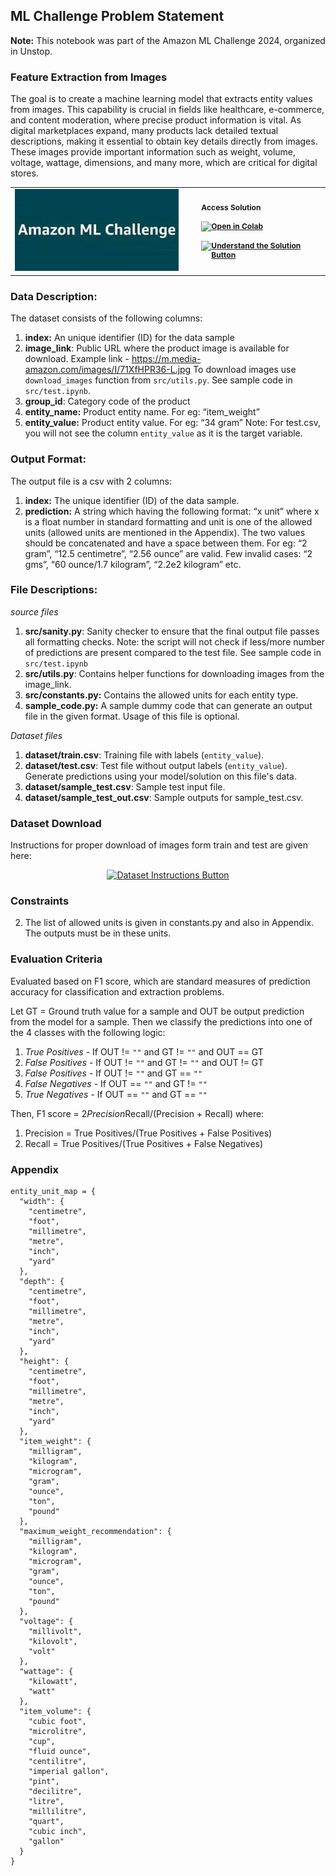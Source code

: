 ## ML Challenge Problem Statement
**Note:** This notebook was part of the Amazon ML Challenge 2024, organized in Unstop.

### Feature Extraction from Images

The goal is to create a machine learning model that extracts entity values from images. This capability is crucial in fields like healthcare, e-commerce, and content moderation, where precise product information is vital. As digital marketplaces expand, many products lack detailed textual descriptions, making it essential to obtain key details directly from images. These images provide important information such as weight, volume, voltage, wattage, dimensions, and many more, which are critical for digital stores.

<div align="center">
  <table border="0" cellspacing="0" cellpadding="0">
    <tr>
      <td style="padding-right: 30px;">
        <img src="assets/logo.jpeg" alt="Feature logo" width="280"/>
      </td>
      <td style="vertical-align: middle; font-size: 12px; font-weight: bold;">
        Access Solution<br><br>
        <a href="https://colab.research.google.com/drive/1QQcWvxkdcbSioluAJLTUnKrisKt52mTy?usp=sharing">
          <img src="https://colab.research.google.com/assets/colab-badge.svg" alt="Open in Colab"/>
        </a><br><br>
        <a href="https://github.com/VidyutChakrabarti/Data-ML-projects/tree/main/Feature%20Extraction%20from%20images/src/README.md" target="_blank">
    <img src="https://img.shields.io/badge/Understand%20the%20Solution-Click%20Here-brightgreen?style=for-the-badge" alt="Understand the Solution Button"/>
  </a><br>
      </td>
    </tr>
  </table>
</div>

### Data Description: 

The dataset consists of the following columns: 

1. **index:** An unique identifier (ID) for the data sample
2. **image_link**: Public URL where the product image is available for download. Example link - https://m.media-amazon.com/images/I/71XfHPR36-L.jpg
    To download images use `download_images` function from `src/utils.py`. See sample code in `src/test.ipynb`.
3. **group_id**: Category code of the product
4. **entity_name:** Product entity name. For eg: “item_weight” 
5. **entity_value:** Product entity value. For eg: “34 gram” 
    Note: For test.csv, you will not see the column `entity_value` as it is the target variable.

### Output Format:

The output file is a csv with 2 columns:

1. **index:** The unique identifier (ID) of the data sample.
2. **prediction:** A string which having the following format: “x unit” where x is a float number in standard formatting and unit is one of the allowed units (allowed units are mentioned in the Appendix). The two values should be concatenated and have a space between them. For eg: “2 gram”, “12.5 centimetre”, “2.56 ounce” are valid. Few invalid cases: “2 gms”, “60 ounce/1.7 kilogram”, “2.2e2 kilogram” etc.

### File Descriptions:

*source files*

1. **src/sanity.py**: Sanity checker to ensure that the final output file passes all formatting checks. Note: the script will not check if less/more number of predictions are present compared to the test file. See sample code in `src/test.ipynb` 
2. **src/utils.py**: Contains helper functions for downloading images from the image_link.
3. **src/constants.py:** Contains the allowed units for each entity type.
4. **sample_code.py:** A sample dummy code that can generate an output file in the given format. Usage of this file is optional. 

*Dataset files*

1. **dataset/train.csv**: Training file with labels (`entity_value`).
2. **dataset/test.csv**: Test file without output labels (`entity_value`). Generate predictions using your model/solution on this file's data.
3. **dataset/sample_test.csv**: Sample test input file.
4. **dataset/sample_test_out.csv**: Sample outputs for sample_test.csv.

### Dataset Download
Instructions for proper download of images form train and test are given here: 
<p align="center">
  <a href="https://github.com/VidyutChakrabarti/Data-Analysis-projects/tree/main/Feature%20Extraction%20from%20images/dataset/README.md" target="_blank">
    <img src="https://img.shields.io/badge/Dataset%20Download%20Instructions-Click%20Here-purple?style=for-the-badge" alt="Dataset Instructions Button"/>
  </a>
</p>



### Constraints

2.  The list of allowed units is given in constants.py and also in Appendix. The outputs must be in these units.

### Evaluation Criteria

Evaluated based on F1 score, which are standard measures of prediction accuracy for classification and extraction problems.

Let GT = Ground truth value for a sample and OUT be output prediction from the model for a sample. Then we classify the predictions into one of the 4 classes with the following logic: 

1. *True Positives* - If OUT != `""` and GT != `""` and OUT == GT
2. *False Positives* - If OUT != `""` and GT != `""` and OUT != GT
3. *False Positives* - If OUT != `""` and GT == `""`
4. *False Negatives* - If OUT == `""` and GT != `""`
5. *True Negatives* - If OUT == `""` and GT == `""` 

Then, F1 score = 2*Precision*Recall/(Precision + Recall) where:

1. Precision = True Positives/(True Positives + False Positives)
2. Recall = True Positives/(True Positives + False Negatives)

### Appendix

```
entity_unit_map = {
  "width": {
    "centimetre",
    "foot",
    "millimetre",
    "metre",
    "inch",
    "yard"
  },
  "depth": {
    "centimetre",
    "foot",
    "millimetre",
    "metre",
    "inch",
    "yard"
  },
  "height": {
    "centimetre",
    "foot",
    "millimetre",
    "metre",
    "inch",
    "yard"
  },
  "item_weight": {
    "milligram",
    "kilogram",
    "microgram",
    "gram",
    "ounce",
    "ton",
    "pound"
  },
  "maximum_weight_recommendation": {
    "milligram",
    "kilogram",
    "microgram",
    "gram",
    "ounce",
    "ton",
    "pound"
  },
  "voltage": {
    "millivolt",
    "kilovolt",
    "volt"
  },
  "wattage": {
    "kilowatt",
    "watt"
  },
  "item_volume": {
    "cubic foot",
    "microlitre",
    "cup",
    "fluid ounce",
    "centilitre",
    "imperial gallon",
    "pint",
    "decilitre",
    "litre",
    "millilitre",
    "quart",
    "cubic inch",
    "gallon"
  }
}
```
